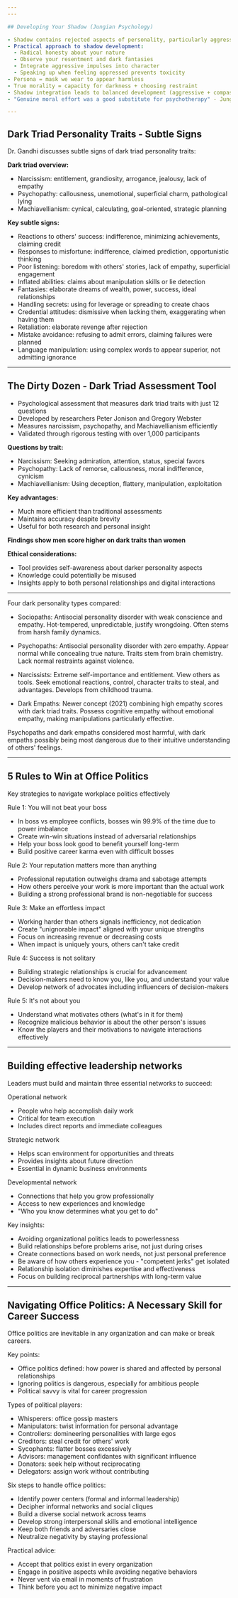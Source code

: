 ```yaml
---
---

## Developing Your Shadow (Jungian Psychology)

- Shadow contains rejected aspects of personality, particularly aggressive elements
- Practical approach to shadow development:
  - Radical honesty about your nature
  - Observe your resentment and dark fantasies 
  - Integrate aggressive impulses into character
  - Speaking up when feeling oppressed prevents toxicity
- Persona = mask we wear to appear harmless
- True morality = capacity for darkness + choosing restraint
- Shadow integration leads to balanced development (aggressive + compassionate qualities)
- "Genuine moral effort was a good substitute for psychotherapy" - Jung

---
```


## Dark Triad Personality Traits - Subtle Signs

Dr. Gandhi discusses subtle signs of dark triad personality traits:

**Dark triad overview:**
- Narcissism: entitlement, grandiosity, arrogance, jealousy, lack of empathy
- Psychopathy: callousness, unemotional, superficial charm, pathological lying
- Machiavellianism: cynical, calculating, goal-oriented, strategic planning

**Key subtle signs:**
- Reactions to others' success: indifference, minimizing achievements, claiming credit
- Responses to misfortune: indifference, claimed prediction, opportunistic thinking  
- Poor listening: boredom with others' stories, lack of empathy, superficial engagement
- Inflated abilities: claims about manipulation skills or lie detection
- Fantasies: elaborate dreams of wealth, power, success, ideal relationships
- Handling secrets: using for leverage or spreading to create chaos
- Credential attitudes: dismissive when lacking them, exaggerating when having them
- Retaliation: elaborate revenge after rejection
- Mistake avoidance: refusing to admit errors, claiming failures were planned
- Language manipulation: using complex words to appear superior, not admitting ignorance

---

## The Dirty Dozen - Dark Triad Assessment Tool

- Psychological assessment that measures dark triad traits with just 12 questions
- Developed by researchers Peter Jonison and Gregory Webster
- Measures narcissism, psychopathy, and Machiavellianism efficiently
- Validated through rigorous testing with over 1,000 participants

**Questions by trait:**
- Narcissism: Seeking admiration, attention, status, special favors
- Psychopathy: Lack of remorse, callousness, moral indifference, cynicism
- Machiavellianism: Using deception, flattery, manipulation, exploitation

**Key advantages:**
- Much more efficient than traditional assessments
- Maintains accuracy despite brevity
- Useful for both research and personal insight

**Findings show men score higher on dark traits than women**

**Ethical considerations:**
- Tool provides self-awareness about darker personality aspects
- Knowledge could potentially be misused
- Insights apply to both personal relationships and digital interactions

---

Four dark personality types compared:

- Sociopaths: Antisocial personality disorder with weak conscience and empathy. Hot-tempered, unpredictable, justify wrongdoing. Often stems from harsh family dynamics.

- Psychopaths: Antisocial personality disorder with zero empathy. Appear normal while concealing true nature. Traits stem from brain chemistry. Lack normal restraints against violence.

- Narcissists: Extreme self-importance and entitlement. View others as tools. Seek emotional reactions, control, character traits to steal, and advantages. Develops from childhood trauma.

- Dark Empaths: Newer concept (2021) combining high empathy scores with dark triad traits. Possess cognitive empathy without emotional empathy, making manipulations particularly effective.

Psychopaths and dark empaths considered most harmful, with dark empaths possibly being most dangerous due to their intuitive understanding of others' feelings.

---

## 5 Rules to Win at Office Politics

Key strategies to navigate workplace politics effectively

Rule 1: You will not beat your boss
- In boss vs employee conflicts, bosses win 99.9% of the time due to power imbalance
- Create win-win situations instead of adversarial relationships
- Help your boss look good to benefit yourself long-term
- Build positive career karma even with difficult bosses

Rule 2: Your reputation matters more than anything
- Professional reputation outweighs drama and sabotage attempts
- How others perceive your work is more important than the actual work
- Building a strong professional brand is non-negotiable for success

Rule 3: Make an effortless impact
- Working harder than others signals inefficiency, not dedication
- Create "unignorable impact" aligned with your unique strengths
- Focus on increasing revenue or decreasing costs
- When impact is uniquely yours, others can't take credit

Rule 4: Success is not solitary
- Building strategic relationships is crucial for advancement
- Decision-makers need to know you, like you, and understand your value
- Develop network of advocates including influencers of decision-makers

Rule 5: It's not about you
- Understand what motivates others (what's in it for them)
- Recognize malicious behavior is about the other person's issues
- Know the players and their motivations to navigate interactions effectively

---

## Building effective leadership networks

Leaders must build and maintain three essential networks to succeed:

Operational network
- People who help accomplish daily work
- Critical for team execution
- Includes direct reports and immediate colleagues

Strategic network
- Helps scan environment for opportunities and threats
- Provides insights about future direction
- Essential in dynamic business environments

Developmental network
- Connections that help you grow professionally
- Access to new experiences and knowledge
- "Who you know determines what you get to do"

Key insights:
- Avoiding organizational politics leads to powerlessness
- Build relationships before problems arise, not just during crises
- Create connections based on work needs, not just personal preference
- Be aware of how others experience you - "competent jerks" get isolated
- Relationship isolation diminishes expertise and effectiveness
- Focus on building reciprocal partnerships with long-term value

---

## Navigating Office Politics: A Necessary Skill for Career Success

Office politics are inevitable in any organization and can make or break careers.

Key points:
- Office politics defined: how power is shared and affected by personal relationships
- Ignoring politics is dangerous, especially for ambitious people
- Political savvy is vital for career progression

Types of political players:
- Whisperers: office gossip masters
- Manipulators: twist information for personal advantage
- Controllers: domineering personalities with large egos
- Creditors: steal credit for others' work
- Sycophants: flatter bosses excessively
- Advisors: management confidantes with significant influence
- Donators: seek help without reciprocating
- Delegators: assign work without contributing

Six steps to handle office politics:
- Identify power centers (formal and informal leadership)
- Decipher informal networks and social cliques
- Build a diverse social network across teams
- Develop strong interpersonal skills and emotional intelligence
- Keep both friends and adversaries close
- Neutralize negativity by staying professional

Practical advice:
- Accept that politics exist in every organization
- Engage in positive aspects while avoiding negative behaviors
- Never vent via email in moments of frustration
- Think before you act to minimize negative impact
